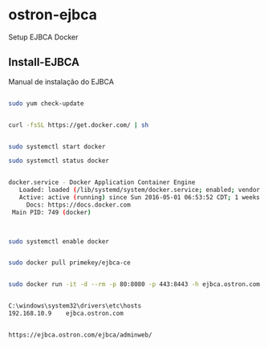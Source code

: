 # ostron-ejbca
Setup EJBCA Docker

## Install-EJBCA

Manual de instalação do EJBCA

```sh

sudo yum check-update

```
```sh

curl -fsSL https://get.docker.com/ | sh

```
```sh

sudo systemctl start docker

```
```sh
sudo systemctl status docker

```
```sh

docker.service - Docker Application Container Engine
   Loaded: loaded (/lib/systemd/system/docker.service; enabled; vendor preset: enabled)
   Active: active (running) since Sun 2016-05-01 06:53:52 CDT; 1 weeks 3 days ago
     Docs: https://docs.docker.com
 Main PID: 749 (docker)
 
```
```sh

sudo systemctl enable docker

```
```sh

sudo docker pull primekey/ejbca-ce

```
```sh

sudo docker run -it -d --rm -p 80:8080 -p 443:8443 -h ejbca.ostron.com -e TLS_SETUP_ENABLED="simple" primekey/ejbca-ce

```
```sh

C:\windows\system32\drivers\etc\hosts
192.168.10.9    ejbca.ostron.com

```
```sh

https://ejbca.ostron.com/ejbca/adminweb/

```






 
 
 
